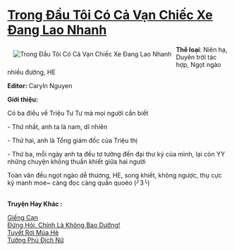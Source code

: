 <a href="https://utruyen.com/trong-dau-toi-co-ca-van-chiec-xe-dang-lao-nhanh/24879/" title="Trong Đầu Tôi Có Cả Vạn Chiếc Xe Đang Lao Nhanh"><h1>Trong Đầu Tôi Có Cả Vạn Chiếc Xe Đang Lao Nhanh</h1></a><div style="display:table"><img align="right" style="float: left; padding: 10px;" src="https://utruyen.com/images/story/200x260/trong-dau-toi-co-ca-van-chiec-xe-dang-lao-nhanh.jpg" alt="Trong Đầu Tôi Có Cả Vạn Chiếc Xe Đang Lao Nhanh"><b>Thể loại</b>: Niên hạ, Duyên trời tác hợp, Ngọt ngào nhiều đường, HE<p></p><b>Editor: </b>Caryln Nguyen<p></p><b>Giới thiệu:</b><p></p>Có ba điều về Triệu Tư Tư mà mọi người cần biết<p></p>- Thứ nhất, anh ta là nam, dĩ nhiên<p></p>- Thứ hai, anh là Tổng giám đốc của Triệu thị<p></p>- Thứ ba, mỗi ngày anh ta đều tơ tưởng đến đại thư ký của mình, lại còn YY những chuyện không thuần khiết giữa hai người<p></p>Toàn văn đều ngọt ngào dễ thương, HE, song khiết, không ngược, thụ cực kỳ manh moe~ càng đọc càng quắn quoéo (╯3╰)</div><p><br><b>Truyện Hay Khác :</b></p><a href="https://utruyen.com/gieng-can/24878/" alt="Giếng Cạn">Giếng Cạn</a><br/><a href="https://medium.com/@hoangminhquan1681984/%C4%91%E1%BB%ABng-h%E1%BB%8Fi-ch%C3%ADnh-l%C3%A0-kh%C3%B4ng-bao-d%C6%B0%E1%BB%A1ng-10b0b14403ca" alt="Đừng Hỏi, Chính Là Không Bao Dưỡng!">Đừng Hỏi, Chính Là Không Bao Dưỡng!</a><br/><a href="https://truyenngontinhay.wordpress.com/2019/10/03/tuyet-roi-mua-he/" alt="Tuyết Rơi Mùa Hè">Tuyết Rơi Mùa Hè</a><br/><a href="https://truyenngontinhay.wordpress.com/2019/10/03/tuong-phu-dich-nu/" alt="Tướng Phủ Đích Nữ">Tướng Phủ Đích Nữ</a><br/>